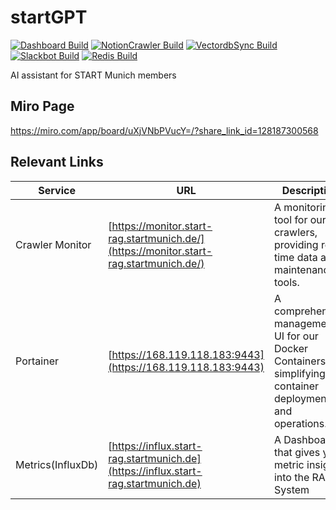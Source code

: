 # startGPT
[![Dashboard Build](https://github.com/startmunich/start-rag/actions/workflows/dashboard-build.yaml/badge.svg)](https://github.com/startmunich/start-rag/actions/workflows/dashboard-build.yaml)
[![NotionCrawler Build](https://github.com/startmunich/start-rag/actions/workflows/notioncrawler-build.yaml/badge.svg)](https://github.com/startmunich/start-rag/actions/workflows/notioncrawler-build.yaml)
[![VectordbSync Build](https://github.com/startmunich/start-rag/actions/workflows/vectordb_sync-build.yaml/badge.svg)](https://github.com/startmunich/start-rag/actions/workflows/vectordb_sync-build.yaml)
[![Slackbot Build](https://github.com/startmunich/start-rag/actions/workflows/slackbot-build.yaml/badge.svg)](https://github.com/startmunich/start-rag/actions/workflows/slackbot-build.yaml)
[![Redis Build](https://github.com/startmunich/start-rag/actions/workflows/redis-build.yaml/badge.svg)](https://github.com/startmunich/start-rag/actions/workflows/redis-build.yaml)

AI assistant for START Munich members
## Miro Page
https://miro.com/app/board/uXjVNbPVucY=/?share_link_id=128187300568

## Relevant Links

| Service         | URL                                           | Description                                                                                         |
|-----------------|-----------------------------------------------|-----------------------------------------------------------------------------------------------------|
| Crawler Monitor | [https://monitor.start-rag.startmunich.de/](https://monitor.start-rag.startmunich.de/) | A monitoring tool for our crawlers, providing real-time data and maintenance tools. |
| Portainer       | [https://168.119.118.183:9443](https://168.119.118.183:9443)                 | A comprehensive management UI for our Docker Containers, simplifying container deployment and operations. |
| Metrics(InfluxDb) | [https://influx.start-rag.startmunich.de](https://influx.start-rag.startmunich.de)            | A Dashboard that gives you metric insights into the RAG System |
